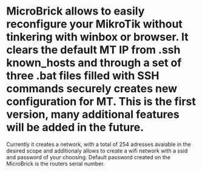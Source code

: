 # MicroBrick allows to easily reconfigure your MikroTik without tinkering with winbox or browser. It clears the default MT IP from .ssh known_hosts and through a set of three .bat files filled with SSH commands securely creates new configuration for MT. This is the first version, many additional features will be added in the future.
Currently it creates a network, with a total of 254 adresses avaiable in the desired scope and additionaly allows to create a wifi network with a ssid and password of your choosing. Default password created on the MicroBrick is the routers serial number.
